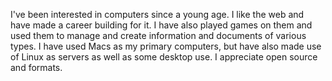 I've been interested in computers since a young age.  I like the web and have made a career building for it.  I have also played games on them and used them to manage and create information and documents of various types.  I have used Macs as my primary computers, but have also made use of Linux as servers as well as some desktop use.  I appreciate open source and formats.
